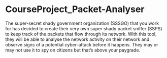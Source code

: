 # CourseProject_Packet-Analyser
The super-secret shady government organization (SSSGO) that you work for has decided to create 
their very own super shady packet sniffer (SSPS) to keep track of the packets that flow through its 
network. With this tool, they will be able to analyse the network activity on their network and 
observe signs of a potential cyber-attack before it happens. They may or may not use it to spy on 
citizens but that’s above your paygrade.
